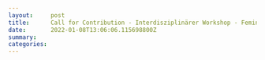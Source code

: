 ```yaml
---
layout:     post
title:      Call for Contribution - Interdisziplinärer Workshop - Feminism is a battlefield(1).pdf
date:       2022-01-08T13:06:06.115698800Z
summary:    
categories: 
---
```


<object data="{{ site.url }}/pdfs/Call for Contribution - Interdisziplinärer Workshop - Feminism is a battlefield(1).pdf" width="650" height="800" type='application/pdf'></object>

